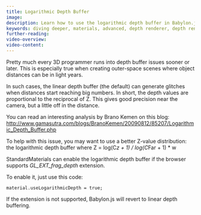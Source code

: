 ```yaml
---
title: Logarithmic Depth Buffer
image: 
description: Learn how to use the logarithmic depth buffer in Babylon.js.
keywords: diving deeper, materials, advanced, depth renderer, depth rendering, logarithmic
further-reading:
video-overview:
video-content:
---
```


Pretty much every 3D programmer runs into depth buffer issues sooner or later. 
This is especially true when creating outer-space scenes where object distances can be in light years.

In such cases, the linear depth buffer (the default) can generate glitches when distances start reaching big numbers. 
In short, the depth values are proportional to the reciprocal of Z. This gives good precision near the camera, but a little off in the distance.

You can read an interesting analysis by Brano Kemen on this blog: http://www.gamasutra.com/blogs/BranoKemen/20090812/85207/Logarithmic_Depth_Buffer.php

To help with this issue, you may want to use a better Z-value distribution: the logarithmic depth buffer where Z = log(C*z + 1) / log(C*Far + 1) * w

StandardMaterials can enable the logarithmic depth buffer if the browser supports *GL_EXT_frag_depth* extension.

To enable it, just use this code:
```
material.useLogarithmicDepth = true;
```

If the extension is not supported, Babylon.js will revert to linear depth buffering.
